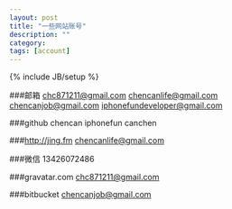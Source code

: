 ```yaml
---
layout: post
title: "一些网站账号"
description: ""
category: 
tags: [account]
---
```

{% include JB/setup %}


###邮箱
chc871211@gmail.com
chencanlife@gmail.com
chencanjob@gmail.com
iphonefundeveloper@gmail.com

###github
chencan 
iphonefun 
canchen	

###http://jing.fm
chencanlife@gmail.com

###微信
13426072486

###gravatar.com
chc871211@gmail.com

###bitbucket
chencanjob@gmail.com
